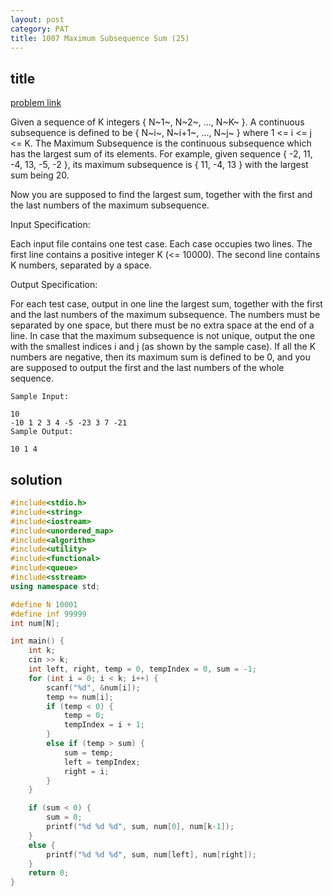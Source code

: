 ```yaml
---
layout: post
category: PAT
title: 1007 Maximum Subsequence Sum (25)
---
```


## title
[problem link](https://pintia.cn/problem-sets/994805342720868352/problems/994805514284679168)

Given a sequence of K integers { N~1~, N~2~, ..., N~K~ }. A continuous subsequence is defined to be { N~i~, N~i+1~, ..., N~j~ } where 1 <= i <= j <= K. The Maximum Subsequence is the continuous subsequence which has the largest sum of its elements. For example, given sequence { -2, 11, -4, 13, -5, -2 }, its maximum subsequence is { 11, -4, 13 } with the largest sum being 20.

Now you are supposed to find the largest sum, together with the first and the last numbers of the maximum subsequence.

Input Specification:

Each input file contains one test case. Each case occupies two lines. The first line contains a positive integer K (<= 10000). The second line contains K numbers, separated by a space.

Output Specification:

For each test case, output in one line the largest sum, together with the first and the last numbers of the maximum subsequence. The numbers must be separated by one space, but there must be no extra space at the end of a line. In case that the maximum subsequence is not unique, output the one with the smallest indices i and j (as shown by the sample case). If all the K numbers are negative, then its maximum sum is defined to be 0, and you are supposed to output the first and the last numbers of the whole sequence.

	Sample Input:
	
	10
	-10 1 2 3 4 -5 -23 3 7 -21
	Sample Output:
	
	10 1 4

## solution


```c++
#include<stdio.h>
#include<string>
#include<iostream>
#include<unordered_map>
#include<algorithm>
#include<utility>
#include<functional>
#include<queue>
#include<sstream>
using namespace std;

#define N 10001
#define inf 99999
int num[N];

int main() {
	int k;
	cin >> k;
	int left, right, temp = 0, tempIndex = 0, sum = -1;
	for (int i = 0; i < k; i++) {
		scanf("%d", &num[i]);
		temp += num[i];
		if (temp < 0) {
			temp = 0;
			tempIndex = i + 1;
		}
		else if (temp > sum) {
			sum = temp;
			left = tempIndex;
			right = i;
		}
	}

	if (sum < 0) {
		sum = 0;
		printf("%d %d %d", sum, num[0], num[k-1]);
	}
	else {
		printf("%d %d %d", sum, num[left], num[right]);
	}
	return 0;
}

```